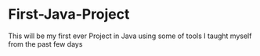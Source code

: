 # First-Java-Project
This will be my first ever Project in Java using some of tools I taught myself from the past few days 

